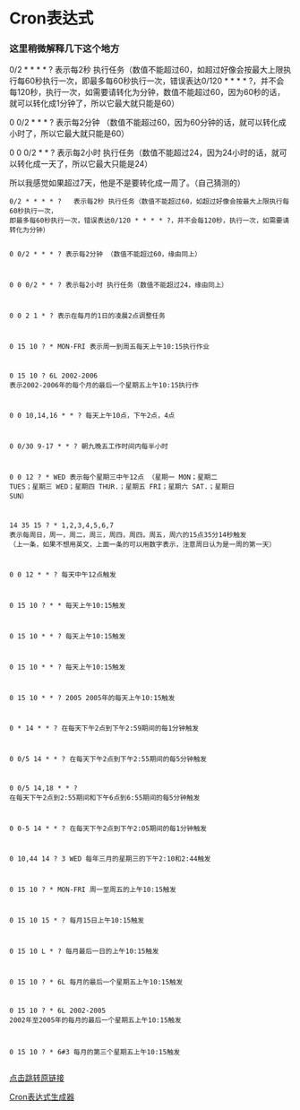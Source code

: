 # Cron表达式
### 这里稍微解释几下这个地方
<p>0/2 * * * * ?   表示每2秒 执行任务&#xff08;数值不能超过60&#xff0c;如超过好像会按最大上限执行每60秒执行一次&#xff0c;即最多每60秒执行一次&#xff0c;错误表达0/120 * * * * ?&#xff0c;并不会每120秒&#xff0c;执行一次&#xff0c;如需要请转化为分钟&#xff0c;数值不能超过60&#xff0c;因为60秒的话&#xff0c;就可以转化成1分钟了&#xff0c;所以它最大就只能是60&#xff09;</p> 
<p>0 0/2 * * * ?    表示每2分钟 &#xff08;数值不能超过60&#xff0c;因为60分钟的话&#xff0c;就可以转化成小时了&#xff0c;所以它最大就只能是60&#xff09;</p> 
<p>0 0 0/2 * * ?    表示每2小时 执行任务&#xff08;数值不能超过24&#xff0c;因为24小时的话&#xff0c;就可以转化成一天了&#xff0c;所以它最大只能是24&#xff09;</p> 
<p>所以我感觉如果超过7天&#xff0c;他是不是要转化成一周了。&#xff08;自己猜测的&#xff09;</p> 
<pre><code>0/2 * * * * ?   表示每2秒 执行任务&#xff08;数值不能超过60&#xff0c;如超过好像会按最大上限执行每60秒执行一次&#xff0c;
即最多每60秒执行一次&#xff0c;错误表达0/120 * * * * ?&#xff0c;并不会每120秒&#xff0c;执行一次&#xff0c;如需要请转化为分钟&#xff09;

0 0/2 * * * ?    表示每2分钟 &#xff08;数值不能超过60&#xff0c;缘由同上&#xff09;

0 0 0/2 * * ?    表示每2小时 执行任务&#xff08;数值不能超过24&#xff0c;缘由同上&#xff09;

0 0 2 1 * ?   表示在每月的1日的凌晨2点调整任务

0 15 10 ? * MON-FRI   表示周一到周五每天上午10:15执行作业

0 15 10 ? 6L 2002-2006   表示2002-2006年的每个月的最后一个星期五上午10:15执行作

0 0 10,14,16 * * ?   每天上午10点&#xff0c;下午2点&#xff0c;4点 

0 0/30 9-17 * * ?   朝九晚五工作时间内每半小时 

0 0 12 ? * WED    表示每个星期三中午12点 &#xff08;星期一 MON&#xff1b;星期二 TUES&#xff1b;星期三 WED&#xff1b;星期四 THUR.&#xff1b;星期五 FRI&#xff1b;星期六 SAT.&#xff1b;星期日 SUN&#xff09;

14 35 15 ? * 1,2,3,4,5,6,7  表示每周日&#xff0c;周一&#xff0c;周二&#xff0c;周三&#xff0c;周四&#xff0c;周四&#xff0c;周五&#xff0c;周六的15点35分14秒触发 &#xff08;上一条&#xff0c;如果不想用英文&#xff0c;上面一条的可以用数字表示&#xff0c;注意周日认为是一周的第一天&#xff09;

0 0 12 * * ?   每天中午12点触发 

0 15 10 ? * *    每天上午10:15触发 

0 15 10 * * ?     每天上午10:15触发 

0 15 10 * * ?    每天上午10:15触发 

0 15 10 * * ? 2005    2005年的每天上午10:15触发 

0 * 14 * * ?     在每天下午2点到下午2:59期间的每1分钟触发 

0 0/5 14 * * ?    在每天下午2点到下午2:55期间的每5分钟触发 

0 0/5 14,18 * * ?     在每天下午2点到2:55期间和下午6点到6:55期间的每5分钟触发 

0 0-5 14 * * ?    在每天下午2点到下午2:05期间的每1分钟触发 

0 10,44 14 ? 3 WED    每年三月的星期三的下午2:10和2:44触发 

0 15 10 ? * MON-FRI    周一至周五的上午10:15触发 

0 15 10 15 * ?    每月15日上午10:15触发 

0 15 10 L * ?    每月最后一日的上午10:15触发 

0 15 10 ? * 6L    每月的最后一个星期五上午10:15触发 

0 15 10 ? * 6L 2002-2005   2002年至2005年的每月的最后一个星期五上午10:15触发 

0 15 10 ? * 6#3   每月的第三个星期五上午10:15触发</code></pre> 



[点击跳转原链接](https://blog.csdn.net/luolearn/article/details/119565954)

[Cron表达式生成器](https://cron.qqe2.com)



